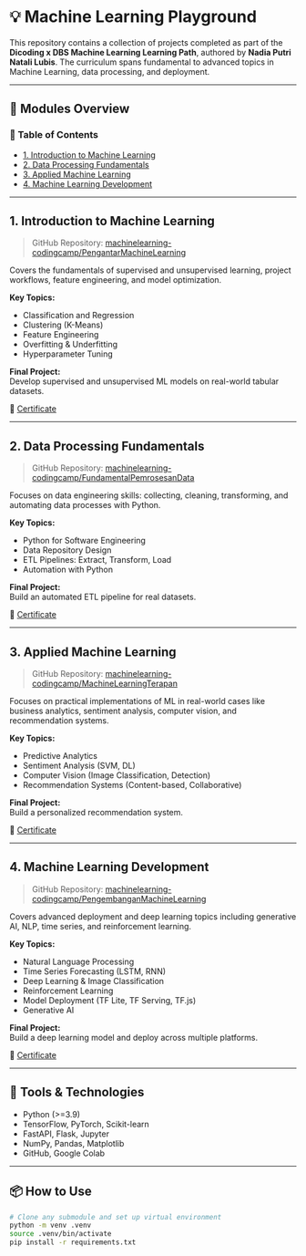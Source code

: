 # 💡 Machine Learning Playground

This repository contains a collection of projects completed as part of the **Dicoding x DBS Machine Learning Learning Path**, authored by **Nadia Putri Natali Lubis**. The curriculum spans fundamental to advanced topics in Machine Learning, data processing, and deployment.

---

## 📁 Modules Overview

### 🔗 Table of Contents

- [1. Introduction to Machine Learning](#1-introduction-to-machine-learning)
- [2. Data Processing Fundamentals](#2-data-processing-fundamentals)
- [3. Applied Machine Learning](#3-applied-machine-learning)
- [4. Machine Learning Development](#4-machine-learning-development)

---

## 1. Introduction to Machine Learning

> GitHub Repository: [machinelearning-codingcamp/PengantarMachineLearning](https://github.com/machinelearning-codingcamp/PengantarMachineLearning)

Covers the fundamentals of supervised and unsupervised learning, project workflows, feature engineering, and model optimization.

**Key Topics:**
- Classification and Regression
- Clustering (K-Means)
- Feature Engineering
- Overfitting & Underfitting
- Hyperparameter Tuning

**Final Project:**  
Develop supervised and unsupervised ML models on real-world tabular datasets.

📜 [Certificate](https://www.dicoding.com/certificates/L4PQE93M4PO1)  


---

## 2. Data Processing Fundamentals

> GitHub Repository: [machinelearning-codingcamp/FundamentalPemrosesanData](https://github.com/machinelearning-codingcamp/FundamentalPemrosesanData)

Focuses on data engineering skills: collecting, cleaning, transforming, and automating data processes with Python.

**Key Topics:**
- Python for Software Engineering
- Data Repository Design
- ETL Pipelines: Extract, Transform, Load
- Automation with Python

**Final Project:**  
Build an automated ETL pipeline for real datasets.

📜 [Certificate](https://www.dicoding.com/certificates/QLZ93M2RMZ5D)  


---

## 3. Applied Machine Learning

> GitHub Repository: [machinelearning-codingcamp/MachineLearningTerapan](https://github.com/machinelearning-codingcamp/MachineLearningTerapan)

Focuses on practical implementations of ML in real-world cases like business analytics, sentiment analysis, computer vision, and recommendation systems.

**Key Topics:**
- Predictive Analytics
- Sentiment Analysis (SVM, DL)
- Computer Vision (Image Classification, Detection)
- Recommendation Systems (Content-based, Collaborative)

**Final Project:**  
Build a personalized recommendation system.

📜 [Certificate](https://www.dicoding.com/certificates/MRZMN9OJKPYQ)  


---

## 4. Machine Learning Development

> GitHub Repository: [machinelearning-codingcamp/PengembanganMachineLearning](https://github.com/machinelearning-codingcamp/PengembanganMachineLearning)

Covers advanced deployment and deep learning topics including generative AI, NLP, time series, and reinforcement learning.

**Key Topics:**
- Natural Language Processing
- Time Series Forecasting (LSTM, RNN)
- Deep Learning & Image Classification
- Reinforcement Learning
- Model Deployment (TF Lite, TF Serving, TF.js)
- Generative AI

**Final Project:**  
Build a deep learning model and deploy across multiple platforms.

📜 [Certificate](https://www.dicoding.com/certificates/N9ZO9R656XG5)  


---

## 🚀 Tools & Technologies

- Python (>=3.9)
- TensorFlow, PyTorch, Scikit-learn
- FastAPI, Flask, Jupyter
- NumPy, Pandas, Matplotlib
- GitHub, Google Colab

---

## 📦 How to Use

```bash
# Clone any submodule and set up virtual environment
python -m venv .venv
source .venv/bin/activate
pip install -r requirements.txt
